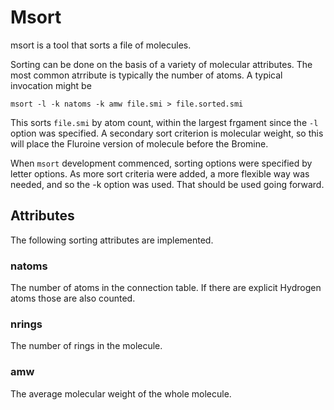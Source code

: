 # Msort

msort is a tool that sorts a file of molecules.

Sorting can be done on the basis of a variety of molecular attributes. The most
common atrribute is typically the number of atoms. A typical invocation 
might be
```
msort -l -k natoms -k amw file.smi > file.sorted.smi
```
This sorts `file.smi` by atom count, within the largest frgament since
the `-l` option was specified. A secondary sort criterion is molecular weight,
so this will place the Fluroine version of molecule before the Bromine.

When `msort` development commenced, sorting options were specified by
letter options. As more sort criteria were added, a more flexible way was
needed, and so the -k option was used. That should be used going forward.

## Attributes
The  following sorting attributes are implemented.

### natoms
The number of atoms in the connection table. If there are explicit Hydrogen atoms
those are also counted.

### nrings
The number of rings in the molecule.

### amw
The average molecular weight of the whole molecule.

###
